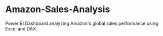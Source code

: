# Amazon-Sales-Analysis
Power BI Dashboard analyzing Amazon's global sales performance using Excel and DAX.
